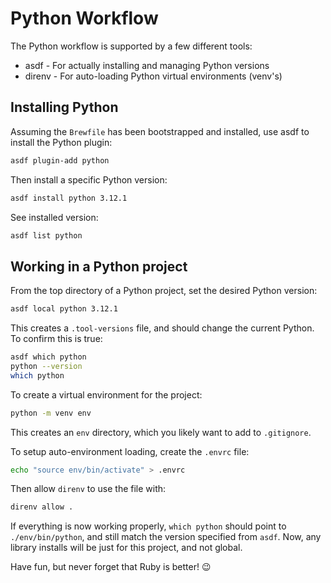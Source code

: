# Python Workflow
The Python workflow is supported by a few different tools:

 + asdf - For actually installing and managing Python versions
 + direnv - For auto-loading Python virtual environments (venv's)

## Installing Python
Assuming the `Brewfile` has been bootstrapped and installed, use asdf to install
the Python plugin:

```sh
asdf plugin-add python
```

Then install a specific Python version:

```sh
asdf install python 3.12.1
```

See installed version:

```sh
asdf list python
```

## Working in a Python project
From the top directory of a Python project, set the desired Python version:

```sh
asdf local python 3.12.1
```

This creates a `.tool-versions` file, and should change the current Python.
To confirm this is true:

```sh
asdf which python
python --version
which python
```

To create a virtual environment for the project:

```sh
python -m venv env
```

This creates an `env` directory, which you likely want to add to `.gitignore`.

To setup auto-environment loading, create the `.envrc` file:

```sh
echo "source env/bin/activate" > .envrc
```

Then allow `direnv` to use the file with:

```sh
direnv allow .
```

If everything is now working properly, `which python` should point to `./env/bin/python`,
and still match the version specified from `asdf`. Now, any library installs will be just
for this project, and not global.

Have fun, but never forget that Ruby is better! 😉
